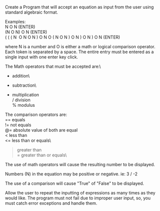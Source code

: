 Create a Program that will accept an equation as input from the user using standard algebraic format.

Examples:\
N O N (ENTER)\
(N O N) O N (ENTER)\
( ( ( N  O N O N ) O N O ( N O N ) O N ) O N ) O N (ENTER)

where N is a number and O is either a math or logical comparison operator. Each token is separated by a space. The entire entry must be entered as a single input with one enter key click.

The Math operators that must be accepted are:\
+ addition\
- subtraction\
* multiplication\
/ division\
% modulus

The comparison operators are:\
== equals\
!= not equals\
@= absolute value of both are equal\
< less than\
<= less than or equals\
> greater than\
>= greater than or equals\

The use of math operators will cause the resulting number to be displayed.

Numbers (N) in the equation may be positive or negative. ie: 3 / -2

The use of a comparison will cause "True" of "False" to be displayed.

Allow the user to repeat the inputting of expressions as many times as they would like. The program must not fail due to improper user input, so, you must catch error exceptions and handle them.
